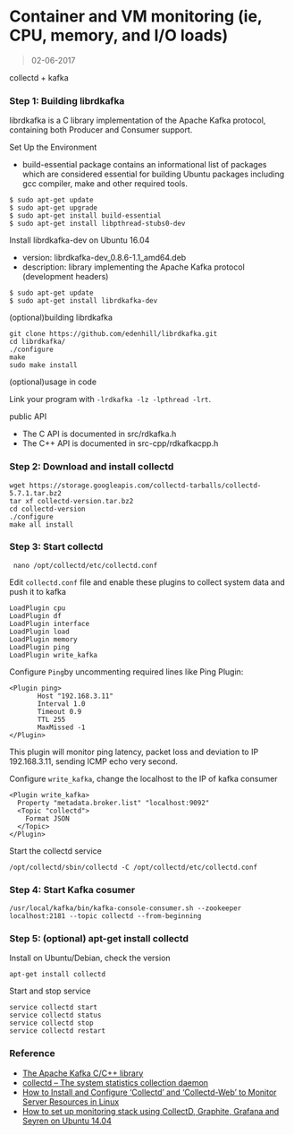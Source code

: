 Container and VM monitoring (ie, CPU, memory, and I/O loads)
=========
>02-06-2017

collectd + kafka

### Step 1: Building librdkafka
librdkafka is a C library implementation of the Apache Kafka protocol, containing both Producer and Consumer support. 

Set Up the Environment
* build-essential package contains an informational list of packages which are considered essential for building Ubuntu packages including gcc compiler, make and other required tools.

```
$ sudo apt-get update
$ sudo apt-get upgrade
$ sudo apt-get install build-essential
$ sudo apt-get install libpthread-stubs0-dev
```

Install librdkafka-dev on Ubuntu 16.04
* version: librdkafka-dev_0.8.6-1.1_amd64.deb
* description:	library implementing the Apache Kafka protocol (development headers)

```
$ sudo apt-get update
$ sudo apt-get install librdkafka-dev
```

(optional)building librdkafka

```
git clone https://github.com/edenhill/librdkafka.git
cd librdkafka/
./configure
make
sudo make install
```
(optional)usage in code

Link your program with ```-lrdkafka -lz -lpthread -lrt```.

public API

* The C API is documented in src/rdkafka.h
* The C++ API is documented in src-cpp/rdkafkacpp.h


### Step 2: Download and install collectd

```
wget https://storage.googleapis.com/collectd-tarballs/collectd-5.7.1.tar.bz2
tar xf collectd-version.tar.bz2
cd collectd-version
./configure
make all install
```

### Step 3: Start collectd
```
 nano /opt/collectd/etc/collectd.conf
```
Edit ```collectd.conf``` file and enable these plugins to collect system data and push it to kafka
```
LoadPlugin cpu
LoadPlugin df
LoadPlugin interface
LoadPlugin load
LoadPlugin memory
LoadPlugin ping
LoadPlugin write_kafka
```
Configure ```Ping```by uncommenting required lines like Ping Plugin:
```
<Plugin ping>
       Host "192.168.3.11"
       Interval 1.0
       Timeout 0.9
       TTL 255
       MaxMissed -1
</Plugin>
```
This plugin will monitor ping latency, packet loss and deviation to IP 192.168.3.11, sending ICMP echo very second.

Configure ```write_kafka```, change the localhost to the IP of kafka consumer
```
<Plugin write_kafka>
  Property "metadata.broker.list" "localhost:9092"
  <Topic "collectd">
    Format JSON
  </Topic>
</Plugin>
```

Start the collectd service

```
/opt/collectd/sbin/collectd -C /opt/collectd/etc/collectd.conf
```

### Step 4: Start Kafka cosumer

```
/usr/local/kafka/bin/kafka-console-consumer.sh --zookeeper localhost:2181 --topic collectd --from-beginning
```

### Step 5: (optional) apt-get install collectd

Install on Ubuntu/Debian, check the version
```
apt-get install collectd
```
Start and stop service
```
service collectd start
service collectd status
service collectd stop
service collectd restart
```

### Reference

* [The Apache Kafka C/C++ library](https://github.com/edenhill/librdkafka)
* [collectd – The system statistics collection daemon](https://collectd.org/)
* [How to Install and Configure ‘Collectd’ and ‘Collectd-Web’ to Monitor Server Resources in Linux](http://www.tecmint.com/install-collectd-and-collectd-web-to-monitor-server-resources-in-linux/)
* [How to set up monitoring stack using CollectD, Graphite, Grafana and Seyren on Ubuntu 14.04](https://community.rackspace.com/products/f/25/t/6800)
